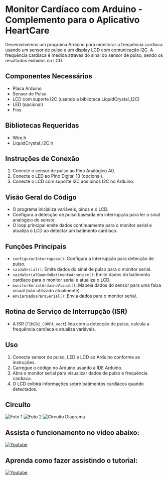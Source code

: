 # Monitor Cardíaco com Arduino - Complemento para o Aplicativo HeartCare

Desenvolvemos um programa Arduino para monitorar a frequência cardíaca usando um sensor de pulso e um display LCD com comunicação I2C. A frequência cardíaca é medida através do sinal do sensor de pulso, sendo os resultados exibidos no LCD.

## Componentes Necessários
- Placa Arduino
- Sensor de Pulso
- LCD com suporte I2C (usando a biblioteca LiquidCrystal_I2C)
- LED (opcional)
- Fios

## Bibliotecas Requeridas
- Wire.h
- LiquidCrystal_I2C.h

## Instruções de Conexão
1. Conecte o sensor de pulso ao Pino Analógico A0.
2. Conecte o LED ao Pino Digital 13 (opcional).
3. Conecte o LCD com suporte I2C aos pinos I2C no Arduino.

## Visão Geral do Código
- O programa inicializa variáveis, pinos e o LCD.
- Configura a detecção de pulso baseada em interrupção para ler o sinal analógico do sensor.
- O loop principal emite dados continuamente para o monitor serial e atualiza o LCD ao detectar um batimento cardíaco.

## Funções Principais
- `configurarInterrupcao()`: Configura a interrupção para detecção de pulso.
- `saidaSerial()`: Emite dados do sinal de pulso para o monitor serial.
- `saidaSerialQuandoBatimentoAcontece()`: Emite dados do batimento cardíaco para o monitor serial e atualiza o LCD.
- `monitorSerialArduinoVisual()`: Mapeia dados do sensor para uma faixa visual (não utilizado atualmente).
- `enviarDadosParaSerial()`: Envia dados para o monitor serial.

## Rotina de Serviço de Interrupção (ISR)
- A ISR (`TIMER2_COMPA_vect`) lida com a detecção de pulso, calcula a frequência cardíaca e atualiza variáveis.

## Uso
1. Conecte sensor de pulso, LED e LCD ao Arduino conforme as instruções.
2. Carregue o código no Arduino usando a IDE Arduino.
3. Abra o monitor serial para visualizar dados de pulso e frequência cardíaca.
4. O LCD exibirá informações sobre batimentos cardíacos quando detectados.

## Circuito

![Foto 1](https://raw.githubusercontent.com/DSantosxTech/sensor-de-batimentos/main/github/galeria%20(1).jpeg)
![Foto 2](https://raw.githubusercontent.com/DSantosxTech/sensor-de-batimentos/main/github/galeria%20(2).jpeg)
![Circuito Diagrama](https://raw.githubusercontent.com/DSantosxTech/sensor-de-batimentos/main/github/Circuito%20Diagrama.png)

## Assista o funcionamento no vídeo abaixo:
[![Youtube](https://img.shields.io/badge/YouTube-%23FF0000.svg?style=for-the-badge&logo=YouTube&logoColor=white)](https://youtube.com/shorts/XUnM2_iGVNA?si=ZwaqqHhv3dkJSGIT)

## Aprenda como fazer assistindo o tutorial:
[![Youtube](https://img.shields.io/badge/YouTube-%23FF0000.svg?style=for-the-badge&logo=YouTube&logoColor=white)](https://youtu.be/x_fcC0qvXmI?si=grnr9d38WYIHxS77)
